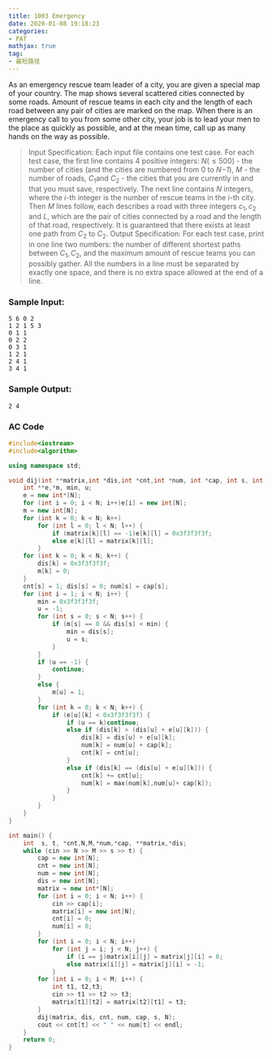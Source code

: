 ```yaml
---
title: 1003 Emergency
date: 2020-01-08 19:18:23
categories:
- PAT
mathjax: true
tag:
- 最短路径
---
```

As an emergency rescue team leader of a city, you are given a special map of your country. The map shows several scattered cities connected by some roads. Amount of rescue teams in each city and the length of each road between any pair of cities are marked on the map. When there is an emergency call to you from some other city, your job is to lead your men to the place as quickly as possible, and at the mean time, call up as many hands on the way as possible.

>Input Specification:
Each input file contains one test case. For each test case, the first line contains 4 positive integers: $N (\le 500)$ - the number of cities (and the cities are numbered from 0 to *N−1*), *M* - the number of roads, $C_{1}​$​​ and $C_{2}$​​​ - the cities that you are currently in and that you must save, respectively. The next line contains *N* integers, where the *i*-th integer is the number of rescue teams in the *i*-th city. Then *M* lines follow, each describes a road with three integers $c_{1}, c_{2}$ and *L*, which are the pair of cities connected by a road and the length of that road, respectively. It is guaranteed that there exists at least one path from $C_{2}$ to $C_{2}$​.
>Output Specification:
For each test case, print in one line two numbers: the number of different shortest paths between $C_{1}, C_{2}$, and the maximum amount of rescue teams you can possibly gather. All the numbers in a line must be separated by exactly one space, and there is no extra space allowed at the end of a line.

### Sample Input:
```
5 6 0 2
1 2 1 5 3
0 1 1
0 2 2
0 3 1
1 2 1
2 4 1
3 4 1
```
 
### Sample Output:
```
2 4
```

### AC Code
```c++
#include<iostream>
#include<algorithm>

using namespace std;

void dij(int **matrix,int *dis,int *cnt,int *num, int *cap, int s, int N) {//N:节点数，s:起点,cnt：记录路径数；
	int **e,*m, min, u;
	e = new int*[N];
	for (int i = 0; i < N; i++)e[i] = new int[N];
	m = new int[N];
	for (int k = 0; k < N; k++)
		for (int l = 0; l < N; l++) {
			if (matrix[k][l] == -1)e[k][l] = 0x3f3f3f3f;
			else e[k][l] = matrix[k][l];
		}
	for (int k = 0; k < N; k++) {
		dis[k] = 0x3f3f3f3f;
		m[k] = 0;
	}
	cnt[s] = 1; dis[s] = 0; num[s] = cap[s];
	for (int i = 1; i < N; i++) {
		min = 0x3f3f3f3f;
		u = -1;
		for (int s = 0; s < N; s++) {
			if (m[s] == 0 && dis[s] < min) {
				min = dis[s];
				u = s;
			}
		}
		if (u == -1) {
			continue;
		}
		else {
			m[u] = 1;
		}
		for (int k = 0; k < N; k++) {
			if (e[u][k] < 0x3f3f3f3f) {
				if (u == k)continue;
				else if (dis[k] > (dis[u] + e[u][k])) {
					dis[k] = dis[u] + e[u][k];
					num[k] = num[u] + cap[k];
					cnt[k] = cnt[u];
				}
				else if (dis[k] == (dis[u] + e[u][k])) {
					cnt[k] += cnt[u];
					num[k] = max(num[k],num[u]+ cap[k]);
				}
			}
		}
	}
}

int main() {
	int  s, t, *cnt,N,M,*num,*cap, **matrix,*dis;
	while (cin >> N >> M >> s >> t) {
		cap = new int[N];
		cnt = new int[N];
		num = new int[N];
		dis = new int[N];
		matrix = new int*[N];
		for (int i = 0; i < N; i++) {
			cin >> cap[i];
			matrix[i] = new int[N];
			cnt[i] = 0;
			num[i] = 0;
		}
		for (int i = 0; i < N; i++)
			for (int j = i; j < N; j++) {
				if (i == j)matrix[i][j] = matrix[j][i] = 0;
				else matrix[i][j] = matrix[j][i] = -1;
			}
		for (int i = 0; i < M; i++) {
			int t1, t2,t3;
			cin >> t1 >> t2 >> t3;
			matrix[t1][t2] = matrix[t2][t1] = t3;
		}
		dij(matrix, dis, cnt, num, cap, s, N);
		cout << cnt[t] << " " << num[t] << endl;
	}
	return 0;
}
```
